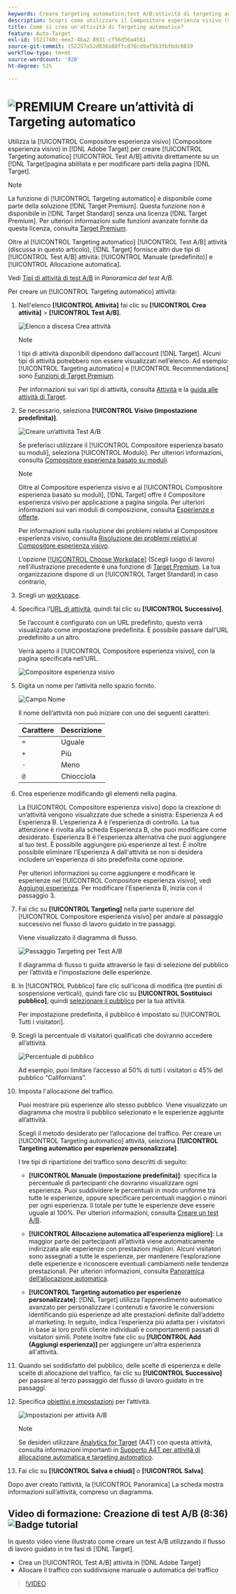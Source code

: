 ```yaml
---
keywords: Creare targeting automatico;test A/B;attività di targeting automatico;nuova attività A/B;targeting automatico;targeting automatico per esperienze personalizzate;personalizzato;ottimizzazione
description: Scopri come utilizzare il Compositore esperienza visivo (VEC) in Adobe [!DNL Target] per creare l’attività Targeting automatico A/B Test direttamente su un [!DNL Target]Pagina abilitata.
title: Come si crea un'attività di Targeting automatico?
feature: Auto-Target
exl-id: 5521740c-eee2-4ba2-8931-cf56d56a4561
source-git-commit: 152257a52d836a88ffcd76cd9af5b3fbfbdc0839
workflow-type: tm+mt
source-wordcount: '928'
ht-degree: 51%

---
```


# ![PREMIUM](/help/main/assets/premium.png) Creare un’attività di Targeting automatico

Utilizza la [!UICONTROL Compositore esperienza visivo] (Compositore esperienza visivo) in [!DNL Adobe Target] per creare [!UICONTROL Targeting automatico] [!UICONTROL Test A/B] attività direttamente su un [!DNL Target]pagina abilitata e per modificare parti della pagina [!DNL Target].

>[!NOTE]
>
>La funzione di [!UICONTROL Targeting automatico] è disponibile come parte della soluzione [!DNL Target Premium]. Questa funzione non è disponibile in [!DNL Target Standard] senza una licenza [!DNL Target Premium]. Per ulteriori informazioni sulle funzioni avanzate fornite da questa licenza, consulta [Target Premium](/help/main/c-intro/intro.md).
>
>Oltre al [!UICONTROL Targeting automatico] [!UICONTROL Test A/B] attività (discussa in questo articolo), [!DNL Target] fornisce altri due tipi di [!UICONTROL Test A/B] attività: [!UICONTROL Manuale (predefinito)] e [!UICONTROL Allocazione automatica].
>
>Vedi [Tipi di attività di test A/B](/help/main/c-activities/t-test-ab/test-ab.md#types) in *Panoramica del test A/B*.

Per creare un [!UICONTROL Targeting automatico] attività:

1. Nell&#39;elenco **[!UICONTROL Attività]** fai clic su **[!UICONTROL Crea attività]** > **[!UICONTROL Test A/B]**.

   ![Elenco a discesa Crea attività](/help/main/c-activities/t-test-ab/t-test-create-ab/assets/ab_select-new.png)

   >[!NOTE]
   >
   >I tipi di attività disponibili dipendono dall’account [!DNL Target]. Alcuni tipi di attività potrebbero non essere visualizzati nell’elenco. Ad esempio: [!UICONTROL Targeting automatico] e [!UICONTROL Recommendations] sono [Funzioni di Target Premium](/help/main/c-intro/intro.md#premium).
   >
   >Per informazioni sui vari tipi di attività, consulta [Attività](/help/main/c-activities/activities.md) e la [guida alle attività di Target](/help/main/c-activities/target-activities-guide.md).

1. Se necessario, seleziona **[!UICONTROL Visivo (impostazione predefinita)]**.

   ![Creare un’attività Test A/B](/help/main/c-activities/t-test-ab/t-test-create-ab/assets/create-ab.png)

   Se preferisci utilizzare il [!UICONTROL Compositore esperienza basato su moduli], seleziona [!UICONTROL Modulo]. Per ulteriori informazioni, consulta [Compositore esperienza basato su moduli](/help/main/c-experiences/form-experience-composer.md).

   >[!NOTE]
   >
   >Oltre al Compositore esperienza visivo e al [!UICONTROL Compositore esperienza basato su moduli], [!DNL Target] offre il Compositore esperienza visivo per applicazione a pagina singola. Per ulteriori informazioni sui vari moduli di composizione, consulta [Esperienze e offerte](/help/main/c-experiences/experiences.md).
   >
   >Per informazioni sulla risoluzione dei problemi relativi al Compositore esperienza visivo, consulta [Risoluzione dei problemi relativi al Compositore esperienza visivo](/help/main/c-experiences/c-visual-experience-composer/r-troubleshoot-composer/troubleshoot-composer.md).
   >
   >L’opzione [[!UICONTROL Choose Workplace]](/help/main/administrating-target/c-user-management/property-channel/property-channel.md) (Scegli luogo di lavoro) nell’illustrazione precedente è una funzione di [Target Premium](/help/main/c-intro/intro.md). La tua organizzazione dispone di un [!UICONTROL Target Standard] in caso contrario,

1. Scegli un [workspace](/help/main/administrating-target/c-user-management/property-channel/property-channel.md).

1. Specifica l’[URL di attività](/help/main/c-activities/t-test-ab/t-test-create-ab/ab-activity-url.md), quindi fai clic su **[!UICONTROL Successivo]**.

   Se l’account è configurato con un URL predefinito, questo verrà visualizzato come impostazione predefinita. È possibile passare dall’URL predefinito a un altro.

   Verrà aperto il [!UICONTROL Compositore esperienza visivo], con la pagina specificata nell&#39;URL.

   ![Compositore esperienza visivo](/help/main/c-activities/t-test-ab/t-test-create-ab/assets/vec-new.png)

1. Digita un nome per l’attività nello spazio fornito.

   ![Campo Nome](/help/main/c-activities/t-test-ab/t-test-create-ab/assets/ab_newname-new.png)

   Il nome dell’attività non può iniziare con uno dei seguenti caratteri:

   | Carattere | Descrizione |
   |--- |--- |
   | `=` | Uguale |
   | `+` | Più |
   | `-` | Meno |
   | `@` | Chiocciola |

1. Crea esperienze modificando gli elementi nella pagina.

   La [!UICONTROL Compositore esperienza visivo] dopo la creazione di un’attività vengono visualizzate due schede a sinistra: Esperienza A ed Esperienza B. L’esperienza A è l’esperienza di controllo. La tua attenzione è rivolta alla scheda Esperienza B, che puoi modificare come desiderato. Esperienza B è l&#39;esperienza alternativa che puoi aggiungere al tuo test. È possibile aggiungere più esperienze al test. È inoltre possibile eliminare l&#39;Esperienza A dall&#39;attività se non si desidera includere un&#39;esperienza di sito predefinita come opzione.

   Per ulteriori informazioni su come aggiungere e modificare le esperienze nel [!UICONTROL Compositore esperienza visivo], vedi [Aggiungi esperienza](/help/main/c-activities/t-test-ab/t-test-create-ab/ab-add-experience.md). Per modificare l&#39;Esperienza B, inizia con il passaggio 3.

1. Fai clic su **[!UICONTROL Targeting]** nella parte superiore del [!UICONTROL Compositore esperienza visivo] per andare al passaggio successivo nel flusso di lavoro guidato in tre passaggi.

   Viene visualizzato il diagramma di flusso.

   ![Passaggio Targeting per Test A/B](/help/main/c-activities/t-test-ab/t-test-create-ab/assets/ab_flow-new.png)

   Il diagramma di flusso ti guida attraverso le fasi di selezione del pubblico per l’attività e l’impostazione delle esperienze.

1. In [!UICONTROL Pubblico] fare clic sull&#39;icona di modifica (tre puntini di sospensione verticali), quindi fare clic su **[!UICONTROL Sostituisci pubblico]**, quindi [selezionare il pubblico](/help/main/c-activities/t-test-ab/t-test-create-ab/ab-audience.md) per la tua attività.

   Per impostazione predefinita, il pubblico è impostato su [!UICONTROL Tutti i visitatori].

1. Scegli la percentuale di visitatori qualificati che dovranno accedere all’attività.

   ![Percentuale di pubblico](/help/main/c-activities/t-test-ab/t-test-create-ab/assets/audperc-new.png)

   Ad esempio, puoi limitare l’accesso al 50% di tutti i visitatori o 45% del pubblico “Californians”.

1. Imposta l&#39;allocazione del traffico.

   Puoi mostrare più esperienze allo stesso pubblico. Viene visualizzato un diagramma che mostra il pubblico selezionato e le esperienze aggiunte all’attività.

   Scegli il metodo desiderato per l’allocazione del traffico. Per creare un [!UICONTROL Targeting automatico] attività, seleziona **[!UICONTROL Targeting automatico per esperienze personalizzate]**.

   I tre tipi di ripartizione del traffico sono descritti di seguito:

   * **[!UICONTROL Manuale (impostazione predefinita)]**: specifica la percentuale di partecipanti che dovranno visualizzare ogni esperienza. Puoi suddividere le percentuali in modo uniforme tra tutte le esperienze, oppure specificare percentuali maggiori o minori per ogni esperienza. Il totale per tutte le esperienze deve essere uguale al 100%. Per ulteriori informazioni, consulta [Creare un test A/B](/help/main/c-activities/t-test-ab/t-test-create-ab/test-create-ab.md).

   * **[!UICONTROL Allocazione automatica all’esperienza migliore]**: La maggior parte dei partecipanti all’attività viene automaticamente indirizzata alle esperienze con prestazioni migliori. Alcuni visitatori sono assegnati a tutte le esperienze, per mantenere l’esplorazione delle esperienze e riconoscere eventuali cambiamenti nelle tendenze prestazionali. Per ulteriori informazioni, consulta [Panoramica dell’allocazione automatica](/help/main/c-activities/automated-traffic-allocation/automated-traffic-allocation.md).

   * **[!UICONTROL Targeting automatico per esperienze personalizzate]**: [!DNL Target] utilizza l’apprendimento automatico avanzato per personalizzare i contenuti e favorire le conversioni identificando più esperienze ad alte prestazioni definite dall’addetto al marketing. In seguito, indica l’esperienza più adatta per i visitatori in base ai loro profili cliente individuali e comportamenti passati di visitatori simili.
   Potete inoltre fate clic su **[!UICONTROL Add  (Aggiungi esperienza)]** per aggiungere un&#39;altra esperienza all&#39;attività.

1. Quando sei soddisfatto del pubblico, delle scelte di esperienza e delle scelte di allocazione del traffico, fai clic su **[!UICONTROL Successivo]** per passare al terzo passaggio del flusso di lavoro guidato in tre passaggi.

1. Specifica [obiettivi e impostazioni](/help/main/c-activities/t-test-ab/t-test-create-ab/ab-goals-and-settings.md) per l’attività.

   ![Impostazioni per attività A/B](/help/main/c-activities/t-test-ab/t-test-create-ab/assets/ab_settings-new.png)

   >[!NOTE]
   >
   >Se desideri utilizzare [Analytics for Target](/help/main/c-integrating-target-with-mac/a4t/a4t.md) (A4T) con questa attività, consulta informazioni importanti in [Supporto A4T per attività di allocazione automatica e targeting automatico](/help/main/c-integrating-target-with-mac/a4t/a4t-at-aa.md).

1. Fai clic su **[!UICONTROL Salva e chiudi]** o **[!UICONTROL Salva]**.

Dopo aver creato l’attività, la [!UICONTROL Panoramica] La scheda mostra informazioni sull’attività, compreso un diagramma.

## Video di formazione: Creazione di test A/B (8:36) ![Badge tutorial](/help/main/assets/tutorial.png)

In questo video viene illustrato come creare un test A/B utilizzando il flusso di lavoro guidato in tre fasi di [!DNL Target].

* Crea un [!UICONTROL Test A/B] attività in [!DNL Adobe Target]
* Allocare il traffico con suddivisione manuale o automatica del traffico

>[!VIDEO](https://video.tv.adobe.com/v/17391)
